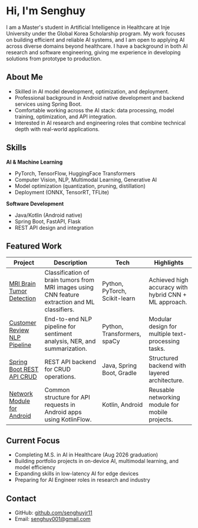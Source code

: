 # Hi, I'm Senghuy

I am a Master's student in Artificial Intelligence in Healthcare at Inje University under the Global Korea Scholarship program. My work focuses on building efficient and reliable AI systems, and I am open to applying AI across diverse domains beyond healthcare. I have a background in both AI research and software engineering, giving me experience in developing solutions from prototype to production.

## About Me
- Skilled in AI model development, optimization, and deployment.
- Professional background in Android native development and backend services using Spring Boot.
- Comfortable working across the AI stack: data processing, model training, optimization, and API integration.
- Interested in AI research and engineering roles that combine technical depth with real-world applications.

## Skills
**AI & Machine Learning**  
- PyTorch, TensorFlow, HuggingFace Transformers  
- Computer Vision, NLP, Multimodal Learning, Generative AI  
- Model optimization (quantization, pruning, distillation)  
- Deployment (ONNX, TensorRT, TFLite)

**Software Development**  
- Java/Kotlin (Android native)  
- Spring Boot, FastAPI, Flask  
- REST API design and integration

## Featured Work
| Project | Description | Tech | Highlights |
|---------|-------------|------|------------|
| [MRI Brain Tumor Detection](https://github.com/senghuyjr11/brainsTumorDetection) | Classification of brain tumors from MRI images using CNN feature extraction and ML classifiers. | Python, PyTorch, Scikit-learn | Achieved high accuracy with hybrid CNN + ML approach. |
| [Customer Review NLP Pipeline](https://github.com/senghuyjr11/customer_review_nlp_pipeline) | End-to-end NLP pipeline for sentiment analysis, NER, and summarization. | Python, Transformers, spaCy | Modular design for multiple text-processing tasks. |
| [Spring Boot REST API CRUD](https://github.com/senghuyjr11/spring-boot-rest-api-crud) | REST API backend for CRUD operations. | Java, Spring Boot, Gradle | Structured backend with layered architecture. |
| [Network Module for Android](https://github.com/senghuyjr11/NetworkModule) | Common structure for API requests in Android apps using KotlinFlow. | Kotlin, Android | Reusable networking module for mobile projects. |

## Current Focus
- Completing M.S. in AI in Healthcare (Aug 2026 graduation)
- Building portfolio projects in on-device AI, multimodal learning, and model efficiency
- Expanding skills in low-latency AI for edge devices
- Preparing for AI Engineer roles in research and industry

## Contact
- GitHub: [github.com/senghuyjr11](https://github.com/senghuyjr11) 
- Email: senghuy001@gmail.com
